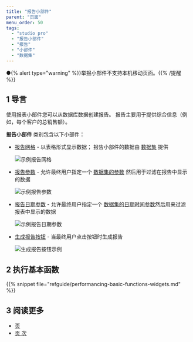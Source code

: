 ```yaml
---
title: "报告小部件"
parent: "页面"
menu_order: 50
tags:
  - "studio pro"
  - "报告小部件"
  - "报告"
  - "小部件"
  - "数据集"
---
```


●{% alert type="warning" %}}举报小部件不支持本机移动页面。{{% /提醒 %}}

## 1 导言

使用报表小部件您可以从数据库数据创建报告。 报告主要用于提供综合信息（例如，每个客户的总销售额）。

**报告小部件** 类别包含以下小部件：

* [报告网格](report-grid) - 以表格形式显示数据； 报告小部件的数据由 [数据集](data-sets) 提供

    ![示例报告网格](attachments/report-widgets/report-grid-example.png)

* [报告参数](report-parameter) - 允许最终用户指定一个 [数据集的参数](data-sets) 然后用于过滤在报告中显示的数据

    ![示例报告参数](attachments/report-widgets/report-parameter-example.png)

* [报告日期参数](report-date-parameter) - 允许最终用户指定一个 [数据集的日期时间参数](data-sets)然后用来过滤报表中显示的数据

    ![示例报告日期参数](attachments/report-widgets/report-date-parameter-example.png)

* [生成报告按钮](report-button) - 当最终用户点击按钮时生成报告

    ![生成报告按钮示例](attachments/report-widgets/generate-report-button-example.png)


## 2 执行基本函数

{{% snippet file="refguide/performancing-basic-functions-widgets.md" %}}

## 3 阅读更多

* [页](page)
* [页 次](页面)